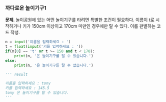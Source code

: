 ### 까다로운 놀이기구1
**문제**. 놀이공원에 있는 어떤 놀이기구를 타려면 특별한 조건이 필요하다. 이름이 t로 시작하거나 키가 150cm 이상이고 170cm 미만인 경우에만 탈 수 있다. 이를 판별하는 코드 작성.
```py
n = input('이름을 입력하세요 : ')
t = float(input('키를 입력하세요 : '))
if(n[0] == 't' or t >= 150 and t < 170):
    print(n, '은 놀이기구를 탈 수 있습니다.')
else:
    print(n, '은 놀이기구를 탈 수 없습니다.')

''' result

이름을 입력하세요 : tony
키를 입력하세요 : 145.5
tony 은 놀이기구를 탈 수 있습니다.
'''
```